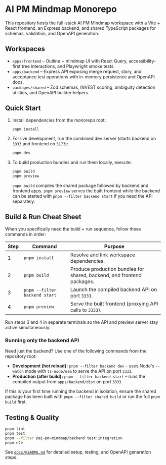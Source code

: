 # AI PM Mindmap Monorepo

This repository hosts the full-stack AI PM Mindmap workspace with a Vite + React frontend, an Express backend, and shared TypeScript packages for schemas, validation, and OpenAPI generation.

## Workspaces

- `apps/frontend` – Outline + mindmap UI with React Query, accessibility-first tree interactions, and Playwright smoke tests.
- `apps/backend` – Express API exposing merge request, story, and acceptance test operations with in-memory persistence and OpenAPI docs.
- `packages/shared` – Zod schemas, INVEST scoring, ambiguity detection utilities, and OpenAPI builder helpers.

## Quick Start

1. Install dependencies from the monorepo root:

   ```bash
   pnpm install
   ```

2. For live development, run the combined dev server (starts backend on `3333` and frontend on `5173`):

   ```bash
   pnpm dev
   ```

3. To build production bundles and run them locally, execute:

   ```bash
   pnpm build
   pnpm preview
   ```

   `pnpm build` compiles the shared package followed by backend and frontend apps. `pnpm preview` serves the built frontend while the backend can be started with `pnpm --filter backend start` if you need the API separately.

## Build & Run Cheat Sheet

When you specifically need the build + run sequence, follow these commands in order:

| Step | Command | Purpose |
| --- | --- | --- |
| 1 | `pnpm install` | Resolve and link workspace dependencies. |
| 2 | `pnpm build` | Produce production bundles for shared, backend, and frontend packages. |
| 3 | `pnpm --filter backend start` | Launch the compiled backend API on port `3333`. |
| 4 | `pnpm preview` | Serve the built frontend (proxying API calls to `3333`). |

Run steps 3 and 4 in separate terminals so the API and preview server stay active simultaneously.

### Running only the backend API

Need just the backend? Use one of the following commands from the repository root:

- **Development (hot reload):** `pnpm --filter backend dev` – uses Node's `--watch` mode with `ts-node/esm` to serve the API on port `3333`.
- **Production (after build):** `pnpm --filter backend start` – runs the compiled output from `apps/backend/dist` on port `3333`.

If this is your first time running the backend in isolation, ensure the shared package has been built with `pnpm --filter shared build` or run the full `pnpm build` first.

## Testing & Quality

```bash
pnpm lint
pnpm test
pnpm --filter @ai-pm-mindmap/backend test:integration
pnpm e2e
```

See [`docs/README.md`](docs/README.md) for detailed setup, testing, and OpenAPI generation steps.
